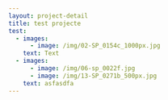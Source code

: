 ```yaml
---
layout: project-detail
title: test projecte
test:
  - images:
      - image: /img/02-SP_0154c_1000px.jpg
    text: Text
  - images:
      - image: /img/06-sp_0022f.jpg
      - image: /img/13-SP_0271b_500px.jpg
    text: asfasdfa
---
```


